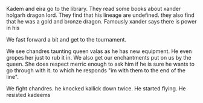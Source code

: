 Kadem and eira go to the library. They read some books about xander holgarh dragon lord. They find that his lineage are undefined. they also find that he was a gold and bronze dragon. Famously xander says there is power in his  

We fast forward a bit and get to the tournament.

We see chandres taunting queen valas as he has new equipment. He even gropes her just to rub it in. We also get our enchantments put on us by the queen. She does respect merric enough to ask him if he is sure he wants to go through with it.  to which he responds "im with them to the end of the line". 

We  fight chandres. he knocked kallick down twice. He started flying. He resisted kadeems 